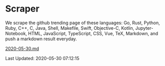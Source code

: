 # Scraper

We scrape the github trending page of these languages: Go, Rust, Python, Ruby, C++, C, Java, Shell, Makefile, Swift, Objective-C, Kotlin, Jupyter-Notebook, HTML, JavaScript, TypeScript, CSS, Vue, TeX, Markdown, and push a markdown result everyday.

[2020-05-30.md](https://github.com/yangwenmai/Scraper/blob/master/2020-05-30.md)

Last Updated: 2020-05-30 07:12:15